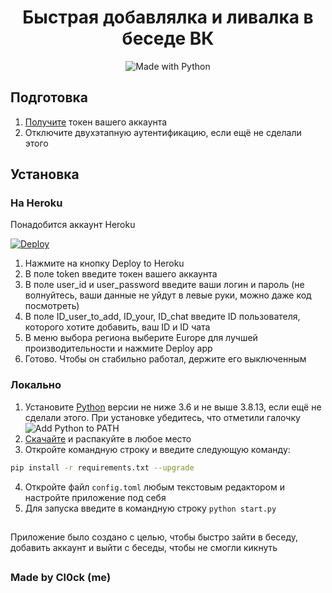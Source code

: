 <h1 align="center">Быстрая добавлялка и ливалка в беседе ВК</h1>
<p align="center">
    <img alt="Made with Python" src="https://img.shields.io/badge/Made%20with-Python-%23FFD242?logo=python&logoColor=white"></img>
</p>

## Подготовка
1. [Получите](https://vkhost.github.io/) токен вашего аккаунта
2. Отключите двухэтапную аутентификацию, если ещё не сделали этого

## Установка
### На Heroku
Понадобится аккаунт Heroku

[![Deploy](https://www.herokucdn.com/deploy/button.svg)](https://heroku.com/deploy?template=https://github.com/Cl0ckHvH/Fast_add_and_leave_VK)

1. Нажмите на кнопку Deploy to Heroku
2. В поле token введите токен вашего аккаунта
3. В поле user_id и user_password введите ваши логин и пароль (не волнуйтесь, ваши данные не уйдут в левые руки, можно даже код посмотреть)
4. В поле ID_user_to_add, ID_your, ID_chat введите ID пользователя, которого хотите добавить, ваш ID и ID чата 
5. В меню выбора региона выберите Europe для лучшей производительности и нажмите Deploy app
6. Готово. Чтобы он стабильно работал, держите его выключенным

### Локально
1. Установите [Python](https://www.python.org/downloads/) версии не ниже 3.6 и не выше 3.8.13, если ещё не сделали этого. При установке убедитесь, что отметили галочку ![Add Python to PATH](https://user-images.githubusercontent.com/42045258/69171091-557d2780-0b0c-11ea-8adf-7f819357f041.png)
2. [Скачайте](https://github.com/Cl0ckHvH/Fast_add_and_leave_VK/archive/refs/heads/main.zip) и распакуйте в любое место
3. Откройте командную строку и введите следующую команду:
```sh
pip install -r requirements.txt --upgrade
```
4. Откройте файл `config.toml` любым текстовым редактором и настройте приложение под себя
5. Для запуска введите в командную строку `python start.py`

##

Приложение было создано с целью, чтобы быстро зайти в беседу, добавить аккаунт и выйти с беседы, чтобы не смогли кикнуть

##

### Made by Cl0ck (me)
